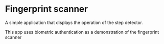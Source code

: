 # Fingerprint scanner

A simple application that displays the operation of the step detector.

This app uses biometric authentication as a demonstration of the fingerprint scanner